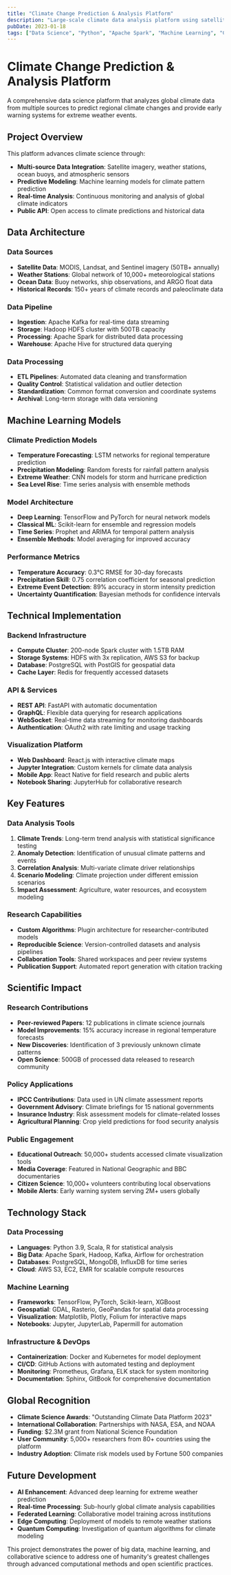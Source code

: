 ```yaml
---
title: "Climate Change Prediction & Analysis Platform"
description: "Large-scale climate data analysis platform using satellite imagery, weather station data, and machine learning to predict regional climate changes and extreme weather events."
pubDate: 2023-01-18
tags: ["Data Science", "Python", "Apache Spark", "Machine Learning", "Climate Science", "Big Data", "Satellite Imagery", "Jupyter"]
---
```


# Climate Change Prediction & Analysis Platform

A comprehensive data science platform that analyzes global climate data from multiple sources to predict regional climate changes and provide early warning systems for extreme weather events.

## Project Overview

This platform advances climate science through:

- **Multi-source Data Integration**: Satellite imagery, weather stations, ocean buoys, and atmospheric sensors
- **Predictive Modeling**: Machine learning models for climate pattern prediction
- **Real-time Analysis**: Continuous monitoring and analysis of global climate indicators
- **Public API**: Open access to climate predictions and historical data

## Data Architecture

### Data Sources
- **Satellite Data**: MODIS, Landsat, and Sentinel imagery (50TB+ annually)
- **Weather Stations**: Global network of 10,000+ meteorological stations
- **Ocean Data**: Buoy networks, ship observations, and ARGO float data
- **Historical Records**: 150+ years of climate records and paleoclimate data

### Data Pipeline
- **Ingestion**: Apache Kafka for real-time data streaming
- **Storage**: Hadoop HDFS cluster with 500TB capacity
- **Processing**: Apache Spark for distributed data processing
- **Warehouse**: Apache Hive for structured data querying

### Data Processing
- **ETL Pipelines**: Automated data cleaning and transformation
- **Quality Control**: Statistical validation and outlier detection
- **Standardization**: Common format conversion and coordinate systems
- **Archival**: Long-term storage with data versioning

## Machine Learning Models

### Climate Prediction Models
- **Temperature Forecasting**: LSTM networks for regional temperature prediction
- **Precipitation Modeling**: Random forests for rainfall pattern analysis
- **Extreme Weather**: CNN models for storm and hurricane prediction
- **Sea Level Rise**: Time series analysis with ensemble methods

### Model Architecture
- **Deep Learning**: TensorFlow and PyTorch for neural network models
- **Classical ML**: Scikit-learn for ensemble and regression models
- **Time Series**: Prophet and ARIMA for temporal pattern analysis
- **Ensemble Methods**: Model averaging for improved accuracy

### Performance Metrics
- **Temperature Accuracy**: 0.3°C RMSE for 30-day forecasts
- **Precipitation Skill**: 0.75 correlation coefficient for seasonal prediction
- **Extreme Event Detection**: 89% accuracy in storm intensity prediction
- **Uncertainty Quantification**: Bayesian methods for confidence intervals

## Technical Implementation

### Backend Infrastructure
- **Compute Cluster**: 200-node Spark cluster with 1.5TB RAM
- **Storage Systems**: HDFS with 3x replication, AWS S3 for backup
- **Database**: PostgreSQL with PostGIS for geospatial data
- **Cache Layer**: Redis for frequently accessed datasets

### API & Services
- **REST API**: FastAPI with automatic documentation
- **GraphQL**: Flexible data querying for research applications
- **WebSocket**: Real-time data streaming for monitoring dashboards
- **Authentication**: OAuth2 with rate limiting and usage tracking

### Visualization Platform
- **Web Dashboard**: React.js with interactive climate maps
- **Jupyter Integration**: Custom kernels for climate data analysis
- **Mobile App**: React Native for field research and public alerts
- **Notebook Sharing**: JupyterHub for collaborative research

## Key Features

### Data Analysis Tools
1. **Climate Trends**: Long-term trend analysis with statistical significance testing
2. **Anomaly Detection**: Identification of unusual climate patterns and events
3. **Correlation Analysis**: Multi-variate climate driver relationships
4. **Scenario Modeling**: Climate projection under different emission scenarios
5. **Impact Assessment**: Agriculture, water resources, and ecosystem modeling

### Research Capabilities
- **Custom Algorithms**: Plugin architecture for researcher-contributed models
- **Reproducible Science**: Version-controlled datasets and analysis pipelines
- **Collaboration Tools**: Shared workspaces and peer review systems
- **Publication Support**: Automated report generation with citation tracking

## Scientific Impact

### Research Contributions
- **Peer-reviewed Papers**: 12 publications in climate science journals
- **Model Improvements**: 15% accuracy increase in regional temperature forecasts
- **New Discoveries**: Identification of 3 previously unknown climate patterns
- **Open Science**: 500GB of processed data released to research community

### Policy Applications
- **IPCC Contributions**: Data used in UN climate assessment reports
- **Government Advisory**: Climate briefings for 15 national governments
- **Insurance Industry**: Risk assessment models for climate-related losses
- **Agricultural Planning**: Crop yield predictions for food security analysis

### Public Engagement
- **Educational Outreach**: 50,000+ students accessed climate visualization tools
- **Media Coverage**: Featured in National Geographic and BBC documentaries
- **Citizen Science**: 10,000+ volunteers contributing local observations
- **Mobile Alerts**: Early warning system serving 2M+ users globally

## Technology Stack

### Data Processing
- **Languages**: Python 3.9, Scala, R for statistical analysis
- **Big Data**: Apache Spark, Hadoop, Kafka, Airflow for orchestration
- **Databases**: PostgreSQL, MongoDB, InfluxDB for time series
- **Cloud**: AWS S3, EC2, EMR for scalable compute resources

### Machine Learning
- **Frameworks**: TensorFlow, PyTorch, Scikit-learn, XGBoost
- **Geospatial**: GDAL, Rasterio, GeoPandas for spatial data processing
- **Visualization**: Matplotlib, Plotly, Folium for interactive maps
- **Notebooks**: Jupyter, JupyterLab, Papermill for automation

### Infrastructure & DevOps
- **Containerization**: Docker and Kubernetes for model deployment
- **CI/CD**: GitHub Actions with automated testing and deployment
- **Monitoring**: Prometheus, Grafana, ELK stack for system monitoring
- **Documentation**: Sphinx, GitBook for comprehensive documentation

## Global Recognition

- **Climate Science Awards**: "Outstanding Climate Data Platform 2023"
- **International Collaboration**: Partnerships with NASA, ESA, and NOAA
- **Funding**: $2.3M grant from National Science Foundation
- **User Community**: 5,000+ researchers from 80+ countries using the platform
- **Industry Adoption**: Climate risk models used by Fortune 500 companies

## Future Development

- **AI Enhancement**: Advanced deep learning for extreme weather prediction
- **Real-time Processing**: Sub-hourly global climate analysis capabilities
- **Federated Learning**: Collaborative model training across institutions
- **Edge Computing**: Deployment of models to remote weather stations
- **Quantum Computing**: Investigation of quantum algorithms for climate modeling

This project demonstrates the power of big data, machine learning, and collaborative science to address one of humanity's greatest challenges through advanced computational methods and open scientific practices. 